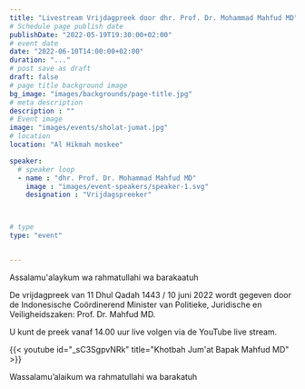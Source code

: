 ```yaml
---
title: "Livestream Vrijdagpreek door dhr. Prof. Dr. Mohammad Mahfud MD"
# Schedule page publish date
publishDate: "2022-05-19T19:30:00+02:00"
# event date
date: "2022-06-10T14:00:00+02:00"
duration: "..."
# post save as draft
draft: false
# page title background image
bg_image: "images/backgrounds/page-title.jpg"
# meta description
description : ""
# Event image
image: "images/events/sholat-jumat.jpg"
# location
location: "Al Hikmah moskee"

speaker:
  # speaker loop
  - name : "dhr. Prof. Dr. Mohammad Mahfud MD"
    image : "images/event-speakers/speaker-1.svg"
    designation : "Vrijdagspreeker"



# type
type: "event"


---
```


Assalamu'alaykum wa rahmatullahi wa barakaatuh

De vrijdagpreek van 11 Dhul Qadah 1443 / 10 juni 2022 wordt gegeven door de Indonesische Coördinerend Minister van Politieke, Juridische en Veiligheidszaken: Prof. Dr. Mahfud MD.

U kunt de preek vanaf 14.00 uur live volgen via de YouTube live stream.
<!--
De preek wordt alleen in het Indonesisch gegeven. 
-->

{{< youtube id="_sC3SgpvNRk" title="Khotbah Jum'at Bapak Mahfud MD" >}}



Wassalamu’alaikum wa rahmatullahi wa barakatuh






